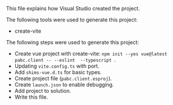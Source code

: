 This file explains how Visual Studio created the project.

The following tools were used to generate this project:
- create-vite

The following steps were used to generate this project:
- Create vue project with create-vite: `npm init --yes vue@latest pabc.client -- --eslint  --typescript `.
- Updating `vite.config.ts` with port.
- Add `shims-vue.d.ts` for basic types.
- Create project file (`pabc.client.esproj`).
- Create `launch.json` to enable debugging.
- Add project to solution.
- Write this file.
